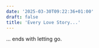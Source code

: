 ```yaml
---
date: '2025-03-30T09:22:36+01:00'
draft: false
title: 'Every Love Story...'
---
```



... ends with letting go.